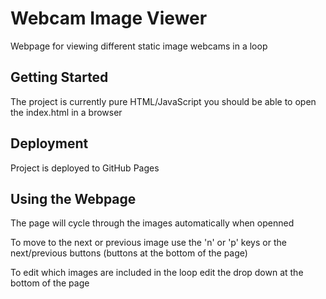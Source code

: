 # Webcam Image Viewer

Webpage for viewing different static image webcams in a loop

## Getting Started

The project is currently pure HTML/JavaScript you should be able to open the index.html in a browser

## Deployment

Project is deployed to GitHub Pages

## Using the Webpage

The page will cycle through the images automatically when openned

To move to the next or previous image use the 'n' or 'p' keys or the next/previous buttons
(buttons at the bottom of the page)

To edit which images are included in the loop edit the drop down at the bottom of the page

